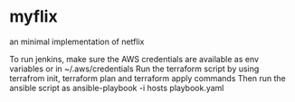 # myflix
an minimal implementation of netflix

To run jenkins, make sure the AWS credentials are available as env variables or in ~/.aws/credentials
Run the terraform script by using terrafrom init, terraform plan and terraform apply commands
Then run the ansible script as ansible-playbook -i hosts playbook.yaml 
